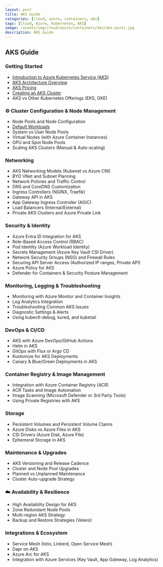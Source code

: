 ```yaml
---
layout: post
title: AKS Guide
categories: [cloud, azure, containers, aks]
tags: [Cloud, Azure, Kubernetes, AKS]
image: /assets/img/cloud/azure/containers/aks/aks-posts.jpg
description: AKS Guide
---
```


## AKS Guide

### Getting Started

- [Introduction to Azure Kubernetes Service (AKS)](/posts/cloud/azure/containers/aks/aks-guide)
- [AKS Architecture Overview](/posts/cloud/azure/containers/aks/aks-architecture)
- [AKS Pricing](/posts/cloud/azure/containers/aks/aks-pricing)
- [Creating an AKS Cluster](/posts/cloud/azure/containers/aks/create-an-aks-cluster)
- AKS vs Other Kubernetes Offerings (EKS, GKE)

### ⚙️ Cluster Configuration & Node Management

- Node Pools and Node Configuration
- [Default Workloads](/posts/cloud/azure/containers/aks/aks-default-workloads)
- System vs User Node Pools
- Virtual Nodes (with Azure Container Instances)
- GPU and Spot Node Pools
- Scaling AKS Clusters (Manual & Auto-scaling)

### Networking

- AKS Networking Models (Kubenet vs Azure CNI)
- BYO VNet and Subnet Planning
- Network Policies and Traffic Control
- DNS and CoreDNS Customization
- Ingress Controllers (NGINX, Traefik)
- Gateway API in AKS
- App Gateway Ingress Controller (AGIC)
- Load Balancers (Internal/External)
- Private AKS Clusters and Azure Private Link

### Security & Identity

- Azure Entra ID Integration for AKS
- Role-Based Access Control (RBAC)
- Pod Identity (Azure Workload Identity)
- Secrets Management (Azure Key Vault CSI Driver)
- Network Security Groups (NSG) and Firewall Rules
- Securing API Server Access (Authorized IP ranges, Private API)
- Azure Policy for AKS
- Defender for Containers & Security Posture Management

### Monitoring, Logging & Troubleshooting

- Monitoring with Azure Monitor and Container Insights
- Log Analytics Integration
- Troubleshooting Common AKS Issues
- Diagnostic Settings & Alerts
- Using kubectl-debug, kured, and kubetail

### DevOps & CI/CD

- AKS with Azure DevOps/GitHub Actions
- Helm in AKS
- GitOps with Flux or Argo CD
- Kustomize for AKS Deployments
- Canary & Blue/Green Deployments in AKS

### Container Registry & Image Management

- Integration with Azure Container Registry (ACR)
- ACR Tasks and Image Automation
- Image Scanning (Microsoft Defender or 3rd Party Tools)
- Using Private Registries with AKS

### Storage

- Persistent Volumes and Persistent Volume Claims
- Azure Disks vs Azure Files in AKS
- CSI Drivers (Azure Disk, Azure File)
- Ephemeral Storage in AKS

### Maintenance & Upgrades

- AKS Versioning and Release Cadence
- Cluster and Node Pool Upgrades
- Planned vs Unplanned Maintenance
- Cluster Auto-upgrade Strategy

### ☁️ Availability & Resilience

- High Availability Design for AKS
- Zone Redundant Node Pools
- Multi-region AKS Strategy
- Backup and Restore Strategies (Velero)

### Integrations & Ecosystem

- Service Mesh (Istio, Linkerd, Open Service Mesh)
- Dapr on AKS
- Azure Arc for AKS
- Integration with Azure Services (Key Vault, App Gateway, Log Analytics)


